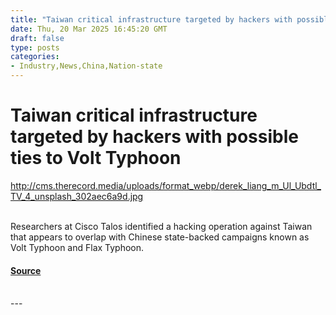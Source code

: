 ```yaml
---
title: "Taiwan critical infrastructure targeted by hackers with possible ties to Volt Typhoon"
date: Thu, 20 Mar 2025 16:45:20 GMT
draft: false
type: posts
categories: 
- Industry,News,China,Nation-state
---
```

# Taiwan critical infrastructure targeted by hackers with possible ties to Volt Typhoon
http://cms.therecord.media/uploads/format_webp/derek_liang_m_Ul_Ubdtl_TV_4_unsplash_302aec6a9d.jpg
<br/>

<br/>
Researchers at Cisco Talos identified a hacking operation against Taiwan that appears to overlap with Chinese state-backed campaigns known as Volt Typhoon and Flax Typhoon.

#### [Source](https://therecord.media/taiwan-critical-infrastructure-hacking-uat-5918)

<br/>
---
